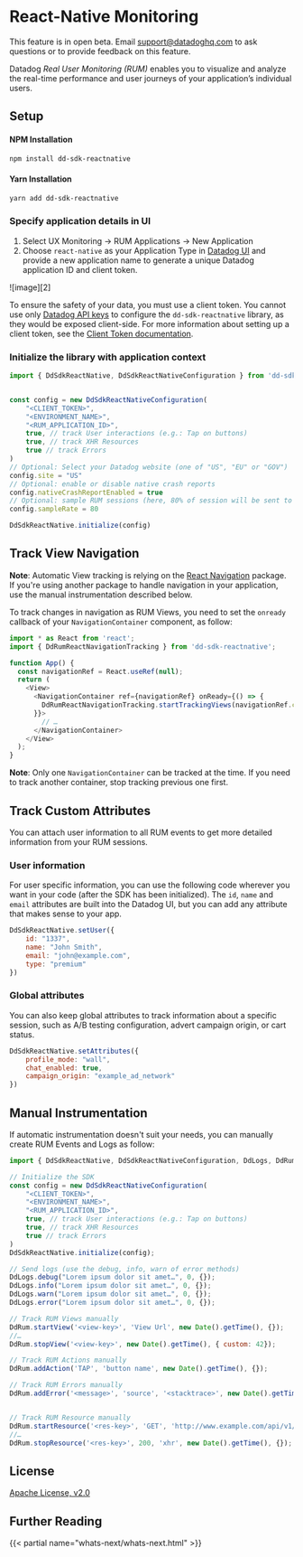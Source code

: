# React-Native Monitoring


<div class="alert alert-warning">
This feature is in open beta. Email <a href="mailto:support@datadoghq.com">support@datadoghq.com</a> to ask questions or to provide feedback on this feature.
</div>

Datadog *Real User Monitoring (RUM)* enables you to visualize and analyze the real-time performance and user journeys of your application’s individual users.

## Setup

#### NPM Installation

```sh
npm install dd-sdk-reactnative
```

#### Yarn Installation

```sh
yarn add dd-sdk-reactnative
```

### Specify application details in UI

1. Select UX Monitoring -> RUM Applications -> New Application
2. Choose `react-native` as your Application Type in [Datadog UI][1] and provide a new application name to generate a unique Datadog application ID and client token.

![image][2]

To ensure the safety of your data, you must use a client token. You cannot use only [Datadog API keys][3] to configure the `dd-sdk-reactnative` library, as they would be exposed client-side. For more information about setting up a client token, see the [Client Token documentation][4].

### Initialize the library with application context

```js
import { DdSdkReactNative, DdSdkReactNativeConfiguration } from 'dd-sdk-reactnative';


const config = new DdSdkReactNativeConfiguration(
    "<CLIENT_TOKEN>", 
    "<ENVIRONMENT_NAME>", 
    "<RUM_APPLICATION_ID>",
    true, // track User interactions (e.g.: Tap on buttons)
    true, // track XHR Resources
    true // track Errors
)
// Optional: Select your Datadog website (one of "US", "EU" or "GOV")
config.site = "US"
// Optional: enable or disable native crash reports
config.nativeCrashReportEnabled = true
// Optional: sample RUM sessions (here, 80% of session will be sent to Datadog. Default = 100%)
config.sampleRate = 80

DdSdkReactNative.initialize(config)
```

## Track View Navigation

**Note**: Automatic View tracking is relying on the [React Navigation](https://reactnavigation.org/) package. If you're using another package to handle navigation in your application, use the manual instrumentation described below.

To track changes in navigation as RUM Views, you need to set the `onready` callback of your `NavigationContainer` component, as follow:

```js
import * as React from 'react';
import { DdRumReactNavigationTracking } from 'dd-sdk-reactnative';

function App() {
  const navigationRef = React.useRef(null);
  return (
    <View>
      <NavigationContainer ref={navigationRef} onReady={() => {
        DdRumReactNavigationTracking.startTrackingViews(navigationRef.current)
      }}>
        // …
      </NavigationContainer>
    </View>
  );
}
```
**Note**: Only one `NavigationContainer` can be tracked at the time. If you need to track another container, stop tracking previous one first.

## Track Custom Attributes

You can attach user information to all RUM events to get more detailed information from your RUM sessions. 

### User information

For user specific information, you can use the following code wherever you want in your code (after the SDK has been initialized). The `id`, `name` and `email` attributes are built into the Datadog UI, but you can add any attribute that makes sense to your app.

```js
DdSdkReactNative.setUser({
    id: "1337", 
    name: "John Smith", 
    email: "john@example.com", 
    type: "premium"
})
```

### Global attributes

You can also keep global attributes to track information about a specific session, such as A/B testing configuration, advert campaign origin, or cart status.

```js
DdSdkReactNative.setAttributes({
    profile_mode: "wall",
    chat_enabled: true,
    campaign_origin: "example_ad_network"
})
```

## Manual Instrumentation

If automatic instrumentation doesn't suit your needs, you can manually create RUM Events and Logs as follow:

```js
import { DdSdkReactNative, DdSdkReactNativeConfiguration, DdLogs, DdRum } from 'dd-sdk-reactnative';

// Initialize the SDK
const config = new DdSdkReactNativeConfiguration(
    "<CLIENT_TOKEN>",
    "<ENVIRONMENT_NAME>",
    "<RUM_APPLICATION_ID>",
    true, // track User interactions (e.g.: Tap on buttons)
    true, // track XHR Resources
    true // track Errors
)
DdSdkReactNative.initialize(config);

// Send logs (use the debug, info, warn of error methods)
DdLogs.debug("Lorem ipsum dolor sit amet…", 0, {});
DdLogs.info("Lorem ipsum dolor sit amet…", 0, {});
DdLogs.warn("Lorem ipsum dolor sit amet…", 0, {});
DdLogs.error("Lorem ipsum dolor sit amet…", 0, {});

// Track RUM Views manually
DdRum.startView('<view-key>', 'View Url', new Date().getTime(), {});
//…
DdRum.stopView('<view-key>', new Date().getTime(), { custom: 42});

// Track RUM Actions manually
DdRum.addAction('TAP', 'button name', new Date().getTime(), {});

// Track RUM Errors manually
DdRum.addError('<message>', 'source', '<stacktrace>', new Date().getTime(), {});


// Track RUM Resource manually
DdRum.startResource('<res-key>', 'GET', 'http://www.example.com/api/v1/test', new Date().getTime(), {} );
//…
DdRum.stopResource('<res-key>', 200, 'xhr', new Date().getTime(), {});
```

[1]: https://app.datadoghq.com/rum/application/create 
[3]: https://docs.datadoghq.com/account_management/api-app-keys/#api-keys
[4]: https://docs.datadoghq.com/account_management/api-app-keys/#client-tokens
## License

[Apache License, v2.0](LICENSE)

## Further Reading

{{< partial name="whats-next/whats-next.html" >}}

